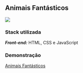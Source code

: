 ## Animais Fantásticos

<img src="https://media.licdn.com/dms/image/D4D22AQGrFdxi08o-Xw/feedshare-shrink_2048_1536/0/1715300053941?e=1718236800&v=beta&t=-UlYq1S6GEmDpcPU8B09cVNAVi5hX11HxfWBdr9sjEs" />

### Stack utilizada
***Front-end:*** HTML, CSS e JavaScript


### Demonstração
[Animais Fantásticos](https://maahbatistaa.github.io/animais-fantasticos/)
